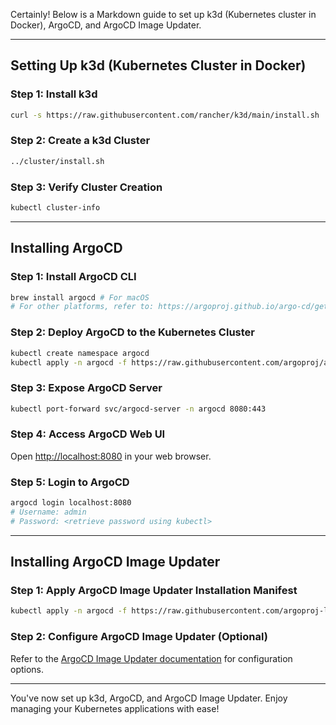 Certainly! Below is a Markdown guide to set up k3d (Kubernetes cluster in Docker), ArgoCD, and ArgoCD Image Updater.

---

## Setting Up k3d (Kubernetes Cluster in Docker)

### Step 1: Install k3d

```bash
curl -s https://raw.githubusercontent.com/rancher/k3d/main/install.sh | bash
```

### Step 2: Create a k3d Cluster

```bash
../cluster/install.sh
```

### Step 3: Verify Cluster Creation

```bash
kubectl cluster-info
```

---

## Installing ArgoCD

### Step 1: Install ArgoCD CLI

```bash
brew install argocd # For macOS
# For other platforms, refer to: https://argoproj.github.io/argo-cd/getting_started/#1-install-argo-cd-cli
```

### Step 2: Deploy ArgoCD to the Kubernetes Cluster

```bash
kubectl create namespace argocd
kubectl apply -n argocd -f https://raw.githubusercontent.com/argoproj/argo-cd/stable/manifests/install.yaml
```

### Step 3: Expose ArgoCD Server

```bash
kubectl port-forward svc/argocd-server -n argocd 8080:443
```

### Step 4: Access ArgoCD Web UI

Open [http://localhost:8080](http://localhost:8080) in your web browser.

### Step 5: Login to ArgoCD

```bash
argocd login localhost:8080
# Username: admin
# Password: <retrieve password using kubectl>
```

---

## Installing ArgoCD Image Updater

### Step 1: Apply ArgoCD Image Updater Installation Manifest

```bash
kubectl apply -n argocd -f https://raw.githubusercontent.com/argoproj-labs/argocd-image-updater/master/manifests/install.yaml
```

### Step 2: Configure ArgoCD Image Updater (Optional)

Refer to the [ArgoCD Image Updater documentation](https://argocd-image-updater.readthedocs.io/en/stable/) for configuration options.

---

You've now set up k3d, ArgoCD, and ArgoCD Image Updater. Enjoy managing your Kubernetes applications with ease!
